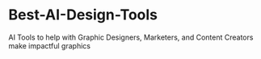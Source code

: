 # Best-AI-Design-Tools
AI Tools to help with Graphic Designers, Marketers, and Content Creators make impactful graphics
